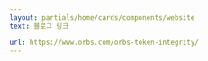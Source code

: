 ```yaml
---
layout: partials/home/cards/components/website
text: 블로그 링크

url: https://www.orbs.com/orbs-token-integrity/
---
```

